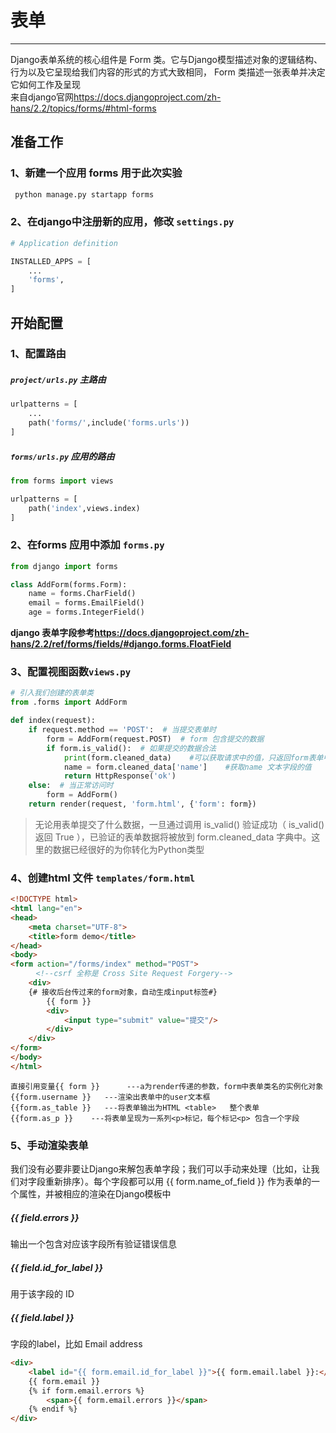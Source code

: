# 表单

----
Django表单系统的核心组件是 Form 类。它与Django模型描述对象的逻辑结构、行为以及它呈现给我们内容的形式的方式大致相同， Form 类描述一张表单并决定它如何工作及呈现  
来自django官网<https://docs.djangoproject.com/zh-hans/2.2/topics/forms/#html-forms>

## 准备工作
### 1、新建一个应用 forms 用于此次实验
```python
 python manage.py startapp forms
```

### 2、在django中注册新的应用，修改 `settings.py`
```python
# Application definition

INSTALLED_APPS = [
    ...
    'forms',
]
```

## 开始配置

### 1、配置路由 
##### `project/urls.py` *主路由*
```python
urlpatterns = [
    ...
    path('forms/',include('forms.urls'))
]
```
##### `forms/urls.py` *应用的路由*
```python
from forms import views

urlpatterns = [
    path('index',views.index)
]
```

### 2、在forms 应用中添加 `forms.py `

```python
from django import forms

class AddForm(forms.Form):
    name = forms.CharField()
    email = forms.EmailField()
    age = forms.IntegerField()

```
**django 表单字段参考<https://docs.djangoproject.com/zh-hans/2.2/ref/forms/fields/#django.forms.FloatField>**



### 3、配置视图函数`views.py`
```python
# 引入我们创建的表单类
from .forms import AddForm

def index(request):
    if request.method == 'POST':  # 当提交表单时
        form = AddForm(request.POST)  # form 包含提交的数据
        if form.is_valid():  # 如果提交的数据合法
            print(form.cleaned_data)    #可以获取请求中的值，只返回form表单中定义的字段，使用cleaned_data前，要验证表单
            name = form.cleaned_data['name']    #获取name 文本字段的值
            return HttpResponse('ok')
    else:  # 当正常访问时
        form = AddForm()
    return render(request, 'form.html', {'form': form})
```
>无论用表单提交了什么数据，一旦通过调用 is_valid() 验证成功（ is_valid() 返回 True ），已验证的表单数据将被放到 form.cleaned_data 字典中。这里的数据已经很好的为你转化为Python类型


### 4、创建html 文件 `templates/form.html`

```html
<!DOCTYPE html>
<html lang="en">
<head>
    <meta charset="UTF-8">
    <title>form demo</title>
</head>
<body>
<form action="/forms/index" method="POST">
    　<!--csrf 全称是 Cross Site Request Forgery-->
    <div>
    {# 接收后台传过来的form对象，自动生成input标签#}
        {{ form }}
        <div>
            <input type="submit" value="提交"/>
        </div>
    </div>
</form>
</body>
</html>
```
    直接引用变量{{ form }}      ---a为render传递的参数，form中表单类名的实例化对象
    {{form.username }}   ---渲染出表单中的user文本框
    {{form.as_table }}   ---将表单输出为HTML <table>   整个表单
    {{form.as_p }}    ---将表单呈现为一系列<p>标记，每个标记<p> 包含一个字段


### 5、手动渲染表单
我们没有必要非要让Django来解包表单字段；我们可以手动来处理（比如，让我们对字段重新排序）。每个字段都可以用 {{ form.name_of_field }} 作为表单的一个属性，并被相应的渲染在Django模板中  

##### {{ field.errors }}  
输出一个包含对应该字段所有验证错误信息    
##### {{ field.id_for_label }}    
用于该字段的 ID  
##### {{ field.label }}      
字段的label，比如 Email address  

```html
<div>
    <label id="{{ form.email.id_for_label }}">{{ form.email.label }}:</label>
    {{ form.email }}
    {% if form.email.errors %}
        <span>{{ form.email.errors }}</span>
    {% endif %}
</div>
```

